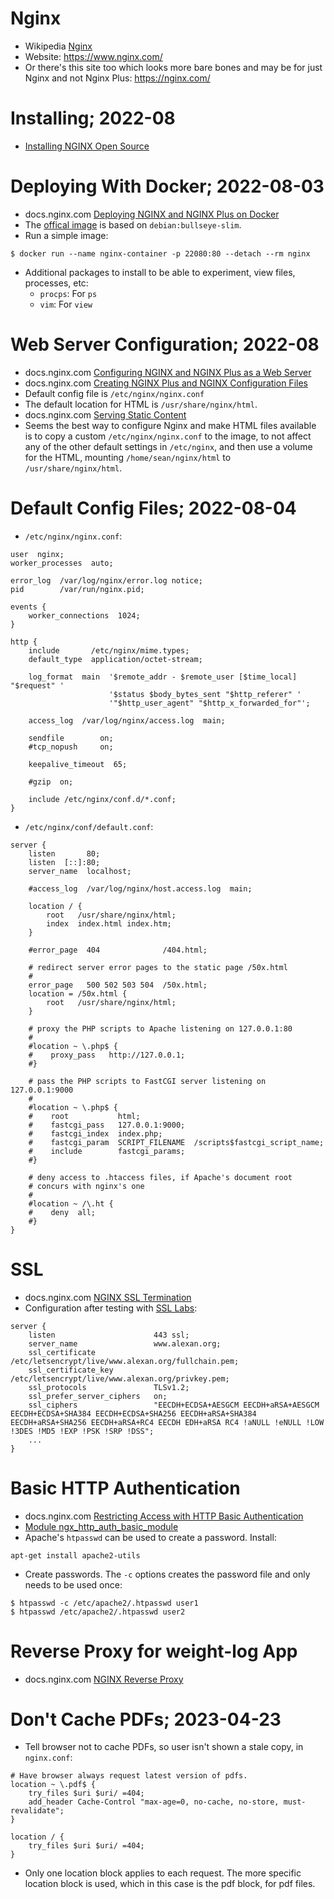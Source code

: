 # Nginx
* Wikipedia [Nginx](https://en.wikipedia.org/wiki/Nginx)
* Website: <https://www.nginx.com/>
* Or there's this site too which looks more bare bones and may be for just Nginx and not Nginx Plus: <https://nginx.com/>

# Installing; 2022-08
* [Installing NGINX Open Source](https://docs.nginx.com/nginx/admin-guide/installing-nginx/installing-nginx-open-source/)

# Deploying With Docker; 2022-08-03
* docs.nginx.com [Deploying NGINX and NGINX Plus on Docker](https://docs.nginx.com/nginx/admin-guide/installing-nginx/installing-nginx-docker/)
* The [offical image](https://hub.docker.com/_/nginx) is based on `debian:bullseye-slim`.
* Run a simple image:
<pre><code>$ docker run --name nginx-container -p 22080:80 --detach --rm nginx
</code></pre>
* Additional packages to install to be able to experiment, view files, processes, etc:
  * `procps`: For `ps`
  * `vim`: For `view`

# Web Server Configuration; 2022-08
* docs.nginx.com [Configuring NGINX and NGINX Plus as a Web Server](https://docs.nginx.com/nginx/admin-guide/web-server/web-server/)
* docs.nginx.com [Creating NGINX Plus and NGINX Configuration Files](https://docs.nginx.com/nginx/admin-guide/basic-functionality/managing-configuration-files/)
* Default config file is `/etc/nginx/nginx.conf`
* The default location for HTML is `/usr/share/nginx/html`.
* docs.nginx.com [Serving Static Content](https://docs.nginx.com/nginx/admin-guide/web-server/serving-static-content/)
* Seems the best way to configure Nginx and make HTML files available is to copy a custom `/etc/nginx/nginx.conf` to
  the image, to not affect any of the other default settings in `/etc/nginx`, and then use a volume for the HTML, mounting
  `/home/sean/nginx/html` to `/usr/share/nginx/html`.

# Default Config Files; 2022-08-04
* `/etc/nginx/nginx.conf`:
<pre><code>user  nginx;
worker_processes  auto;

error_log  /var/log/nginx/error.log notice;
pid        /var/run/nginx.pid;

events {
    worker_connections  1024;
}

http {
    include       /etc/nginx/mime.types;
    default_type  application/octet-stream;

    log_format  main  '$remote_addr - $remote_user [$time_local] "$request" '
                      '$status $body_bytes_sent "$http_referer" '
                      '"$http_user_agent" "$http_x_forwarded_for"';

    access_log  /var/log/nginx/access.log  main;

    sendfile        on;
    #tcp_nopush     on;

    keepalive_timeout  65;

    #gzip  on;

    include /etc/nginx/conf.d/*.conf;
}
</code></pre>
* `/etc/nginx/conf/default.conf`:
<pre><code>server {
    listen       80;
    listen  [::]:80;
    server_name  localhost;

    #access_log  /var/log/nginx/host.access.log  main;

    location / {
        root   /usr/share/nginx/html;
        index  index.html index.htm;
    }

    #error_page  404              /404.html;

    # redirect server error pages to the static page /50x.html
    #
    error_page   500 502 503 504  /50x.html;
    location = /50x.html {
        root   /usr/share/nginx/html;
    }

    # proxy the PHP scripts to Apache listening on 127.0.0.1:80
    #
    #location ~ \.php$ {
    #    proxy_pass   http://127.0.0.1;
    #}

    # pass the PHP scripts to FastCGI server listening on 127.0.0.1:9000
    #
    #location ~ \.php$ {
    #    root           html;
    #    fastcgi_pass   127.0.0.1:9000;
    #    fastcgi_index  index.php;
    #    fastcgi_param  SCRIPT_FILENAME  /scripts$fastcgi_script_name;
    #    include        fastcgi_params;
    #}

    # deny access to .htaccess files, if Apache's document root
    # concurs with nginx's one
    #
    #location ~ /\.ht {
    #    deny  all;
    #}
}
</code></pre>

# SSL
* docs.nginx.com [NGINX SSL Termination](https://docs.nginx.com/nginx/admin-guide/security-controls/terminating-ssl-http/)
* Configuration after testing with [SSL Labs](https://www.ssllabs.com/):
<pre><code>server {
    listen                      443 ssl;
    server_name                 www.alexan.org;
    ssl_certificate             /etc/letsencrypt/live/www.alexan.org/fullchain.pem;
    ssl_certificate_key         /etc/letsencrypt/live/www.alexan.org/privkey.pem;
    ssl_protocols               TLSv1.2;
    ssl_prefer_server_ciphers   on;
    ssl_ciphers                 "EECDH+ECDSA+AESGCM EECDH+aRSA+AESGCM EECDH+ECDSA+SHA384 EECDH+ECDSA+SHA256 EECDH+aRSA+SHA384 EECDH+aRSA+SHA256 EECDH+aRSA+RC4 EECDH EDH+aRSA RC4 !aNULL !eNULL !LOW !3DES !MD5 !EXP !PSK !SRP !DSS";
    ...
}
</code></pre>

# Basic HTTP Authentication
* docs.nginx.com [Restricting Access with HTTP Basic Authentication](https://docs.nginx.com/nginx/admin-guide/security-controls/configuring-http-basic-authentication/)
* [Module ngx_http_auth_basic_module](https://nginx.org/en/docs/http/ngx_http_auth_basic_module.html)
* Apache's `htpasswd` can be used to create a password. Install:
<pre><code>apt-get install apache2-utils
</code></pre>
* Create passwords. The `-c` options creates the password file and only needs to be used once:
<pre><code>$ htpasswd -c /etc/apache2/.htpasswd user1
$ htpasswd /etc/apache2/.htpasswd user2
</code></pre>

# Reverse Proxy for weight-log App
* docs.nginx.com [NGINX Reverse Proxy](https://docs.nginx.com/nginx/admin-guide/web-server/reverse-proxy/)

# Don't Cache PDFs; 2023-04-23
* Tell browser not to cache PDFs, so user isn't shown a stale copy, in `nginx.conf`:
```
# Have browser always request latest version of pdfs.
location ~ \.pdf$ {
    try_files $uri $uri/ =404;
    add_header Cache-Control "max-age=0, no-cache, no-store, must-revalidate";
}

location / {
    try_files $uri $uri/ =404;
}
```
* Only one location block applies to each request. The more specific location block is used, which
  in this case is the pdf block, for pdf files.
